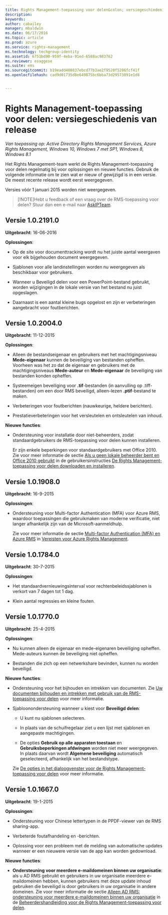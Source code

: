 ```yaml
---
title: Rights Management-toepassing voor delen&colon; versiegeschiedenis van release | Azure RMS
description: 
keywords: 
author: cabailey
manager: mbaldwin
ms.date: 06/17/2016
ms.topic: article
ms.prod: azure
ms.service: rights-management
ms.technology: techgroup-identity
ms.assetid: 6751bd90-959f-4eba-91ed-6588ac983762
ms.reviewer: esaggese
ms.suite: ems
ms.sourcegitcommit: b19eadd408837ebcd77b3ae2f9520f5286fcf41f
ms.openlocfilehash: cad9d01735d8e649875bc6bba73d29573891e1d8


---
```


# Rights Management-toepassing voor delen: versiegeschiedenis van release

*Van toepassing op: Active Directory Rights Management Services, Azure Rights Management, Windows 10, Windows 7 met SP1, Windows 8, Windows 8.1*

Het Rights Management-team werkt de Rights Management-toepassing voor delen regelmatig bij voor oplossingen en nieuwe functies. Gebruik de volgende informatie om te zien wat er nieuw of gewijzigd is in een versie. De meest recente release wordt eerst weergegeven.

Versies vóór 1 januari 2015 worden niet weergegeven.

> [!NOTE]Hebt u feedback of een vraag over de RMS-toepassing voor delen? Stuur dan een e-mail naar [AskIPTeam](mailto:AskIPTeam@microsoft.com?subject=RMS%20sharing%20app:%20Feedback%20or%20question).

## Versie 1.0.2191.0
**Uitgebracht**: 16-06-2016

**Oplossingen**:

- Op de site voor documenttracking wordt nu het juiste aantal weergaven voor elk bijgehouden document weergegeven.

- Sjablonen voor alle landinstellingen worden nu weergegeven als beschikbaar voor gebruikers.

- Wanneer u Beveiligd delen voor een PowerPoint-bestand gebruikt, worden wijzigingen in de lokale versie van het bestand nu juist opgeslagen.

- Daarnaast is een aantal kleine bugs opgelost en zijn er verbeteringen aangebracht voor foutberichten.


## Versie 1.0.2004.0
**Uitgebracht**: 11-12-2015

**Oplossingen**:

-   Alleen de bestandseigenaar en gebruikers met het machtigingsniveau **Mede-eigenaar** kunnen de beveiliging van bestanden opheffen. Voorheen was het zo dat de eigenaar en gebruikers met de machtigingsniveaus **Mede-auteur** en **Mede-eigenaar** de beveiliging van bestanden konden opheffen.

-   Systeemeigen beveiliging voor **.tif**-bestanden (in aanvulling op .tiff-bestanden) om een door RMS beveiligd, alleen-lezen **.ptif**-bestand te maken.

-   Verbeteringen voor foutberichten (nauwkeurige, heldere berichten).

-   Prestatieverbeteringen voor het versleutelen en ontsleutelen van inhoud.

**Nieuwe functies**:

-   Ondersteuning voor installatie door niet-beheerders, zodat standaardgebruikers de RMS-toepassing voor delen kunnen installeren.

    Er zijn enkele beperkingen voor standaardgebruikers met Office 2010. Zie voor meer informatie de sectie [Als u geen lokale beheerder bent en Office 2010 gebruikt](install-sharing-app.md#if-you-are-not-a-local-administrator-and-use-office-2010) in de gebruikersinstructies [De Rights Management-toepassing voor delen downloaden en installeren](install-sharing-app.md).

## Versie 1.0.1908.0
**Uitgebracht**: 16-9-2015

**Oplossingen**:

-   Ondersteuning voor Multi-factor Authentication (MFA) voor Azure RMS, waardoor toepassingen die gebruikmaken van moderne verificatie, niet langer afhankelijk zijn van de Microsoft-aanmeldhulp.

    Zie voor meer informatie de sectie [Multi-factor Authentication (MFA) en Azure RMS](../get-started/requirements-azure-ad.md#multi-factor-authentication-mfa-and-azure-rms) in [Vereisten voor Azure Rights Management](../get-started/requirements-azure-rms.md).

## Versie 1.0.1784.0
**Uitgebracht**: 30-7-2015

**Oplossingen**:

-   Het standaardvernieuwingsinterval voor rechtenbeleidssjablonen is verkort van 7 dagen tot 1 dag.

-   Klein aantal regressies en kleine fouten.

## Versie 1.0.1770.0
**Uitgebracht**: 25-4-2015

**Oplossingen**:

-   Nu kunnen alleen de eigenaar en mede-eigenaren beveiliging opheffen. Mede-auteurs kunnen de beveiliging niet opheffen.

-   Bestanden die zich op een netwerkshare bevinden, kunnen nu worden beveiligd.

**Nieuwe functies**:

-   Ondersteuning voor het bijhouden en intrekken van documenten. Zie [Uw documenten bijhouden en intrekken met gebruik van de RMS-toepassing voor delen](sharing-app-track-revoke.md) voor meer informatie.

-   Sjabloonondersteuning wanneer u kiest voor **Beveiligd delen**:

    -   U kunt nu sjablonen selecteren.

    -   In plaats van de schuifregelaar ziet u een lijst met sjablonen en aangepaste machtigingen.

    -   De opties **Gebruik op alle apparaten toestaan** en **Gebruiksbeperkingen afdwingen** worden niet meer weergegeven. In plaats daarvan wordt **Algemene beveiliging** automatisch geselecteerd, afhankelijk van het bestandstype.

    Zie [De opties in het dialoogvenster voor de Rights Management-toepassing voor delen](sharing-app-dialog-box.md) voor meer informatie.

## Versie 1.0.1667.0
**Uitgebracht**: 19-1-2015

**Oplossingen**:

-   Ondersteuning voor Chinese lettertypen in de PPDF-viewer van de RMS sharing-app.

-   Verbeterde foutafhandeling en -berichten.

-   Oplossing voor een probleem met de melding van automatische updates wanneer er een nieuwere versie van de app kan worden gedownload.

**Nieuwe functies**:

-   **Ondersteuning voor meerdere e-maildomeinen binnen uw organisatie**: als u AD RMS gebruikt en gebruikers in uw organisatie meerdere e-maildomeinen hebben, kunnen gebruikers met deze update inhoud gebruiken die beveiligd is door gebruikers in uw organisatie in andere domeinen. Zie voor meer informatie de sectie [Alleen AD RMS: ondersteuning voor meerdere e-maildomeinen binnen uw organisatie](sharing-app-admin-guide.md#ad-rms-only-support-for-multiple-email-domains-within-your-organization) in de [Beheerdershandleiding voor de Rights Management-toepassing voor delen](sharing-app-admin-guide.md).




<!--HONumber=Jun16_HO3-->


